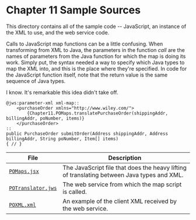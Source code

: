 # Chapter 11 Sample Sources

This directory contains all of the sample code -- JavaScript, an instance of the XML to use, and the web service code.

Calls to JavaScript map functions can be a little confusing. When transforming from XML to Java, the parameters in the function *call* are the names of parameters from the Java function for which the map is doing its work. Simply put, the syntax needed a way to specify which Java types to map the XML into, and this is the place where they're specified. In code for the JavaScript function itself, note that the return value is the same sequence of Java types.

I know. It's remarkable this idea didn't take off.

```
@jws:parameter-xml xml-map::
    <purchaseOrder xmlns="http://www.wiley.com/">
        {Chapter11.POMaps.translatePurchaseOrder(shippingAddr, billingAddr, poNumber, items)}
    </purchaseOrder>
::
public PurchaseOrder submitOrder(Address shippingAddr, Address billingAddr, String poNumber, Item[] items)
{ // }
```

File | Description
--------- | -----------
[`POMaps.jsx`](POMaps.jsx) | The JavaScript file that does the heavy lifting of translating between Java types and XML.
[`POTranslator.jws`](POTranslator.jws) | The web service from which the map script is called.
[`POXML.xml`](POXML.xml) | An example of the client XML received by the web service.
